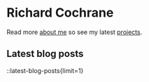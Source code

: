 # Richard Cochrane

Read more [about me](/about) so see my latest [projects](/projects).

## Latest blog posts

::latest-blog-posts{limit=1}
